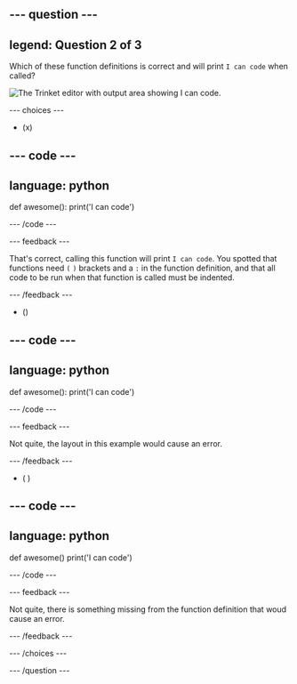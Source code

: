 
--- question ---
---
legend: Question 2 of 3
---

Which of these function definitions is correct and will print `I can code` when called? 

![The Trinket editor with output area showing `I can code`.](images/quiz2.png)

--- choices ---

- (x) 

--- code ---
---
language: python
---

def awesome():
    print('I can code')

--- /code ---

 --- feedback ---

That's correct, calling this function will print `I can code`. You spotted that functions need `(` `)` brackets and a `:` in the function definition, and that all code to be run when that function is called must be indented. 

 --- /feedback ---

- () 

--- code ---
---
language: python
---

def awesome():
print('I can code')

--- /code ---

 --- feedback ---

 Not quite, the layout in this example would cause an error. 

 --- /feedback ---

- ( ) 

--- code ---
---
language: python
---

def awesome()
    print('I can code')
  
--- /code ---

 --- feedback ---

Not quite, there is something missing from the function definition that woud cause an error.

 --- /feedback ---

--- /choices ---

--- /question ---
